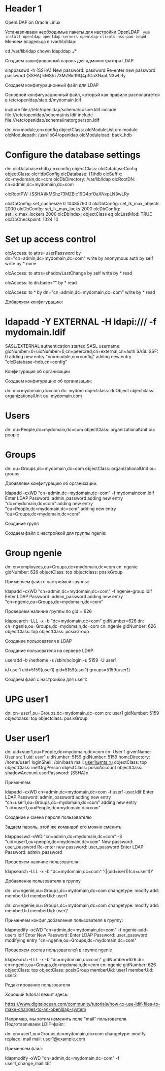 # Header 1
OpenLDAP on Oracle Linux



Устанавливаем необходимые пакеты для настройки OpenLDAP
<code>
yum install openldap openldap-servers openldap-clients nss-pam-ldapd
	</code>
Меняем владельца в /var/lib/ldap:

cd /var/lib/ldap 
chown ldap:ldap ./*

Создаем зашифрованный пароль для администратора LDAP

slappasswd -h {SSHA} 
New password: password 
Re-enter new password:
password {SSHA}lkMShz73MZBic19Q4pfOaXNxpLN3wLRy

Создаем конфигурационный файл для LDAP

Основной конфигурационный файл, который как правило располагается в /etc/openldap/slap.d/mydomain.ldif

include file:///etc/openldap/schema/cosine.ldif
include file:///etc/openldap/schema/nis.ldif
include file:///etc/openldap/schema/inetorgperson.ldif

dn: cn=module,cn=config
objectClass: olcModuleList
cn: module
olcModulepath: /usr/lib64/openldap
olcModuleload: back_hdb


# Configure the database settings
dn: olcDatabase=hdb,cn=config
objectClass: olcDatabaseConfig
objectClass: olcHdbConfig
olcDatabase: {1}hdb
olcSuffix: dc=mydomain,dc=com
olcDbDirectory: /var/lib/ldap
olcRootDN: cn=admin,dc=mydomain,dc=com

olcRootPW: {SSHA}lkMShz73MZBic19Q4pfOaXNxpLN3wLRy

olcDbConfig: set_cachesize 0 10485760 0
olcDbConfig: set_lk_max_objects 2000
olcDbConfig: set_lk_max_locks 2000
olcDbConfig: set_lk_max_lockers 2000
olcDbIndex: objectClass eq
olcLastMod: TRUE
olcDbCheckpoint: 1024 10

# Set up access control

olcAccess: to attrs=userPassword
  by dn="cn=admin,dc=mydomain,dc=com"
  write by anonymous auth
  by self write
  by * none

olcAccess: to attrs=shadowLastChange
  by self write
  by * read

olcAccess: to dn.base=""
  by * read

olcAccess: to *
  by dn="cn=admin,dc=mydomain,dc=com"
  write by * read

Добавляем конфигурацию:

# ldapadd -Y EXTERNAL -H ldapi:/// -f mydomain.ldif 
SASL/EXTERNAL authentication started 
SASL username: gidNumber=0+uidNumber=0,cn=peercred,cn=external,cn=auth 
SASL SSF: 0 adding new entry "cn=module,cn=config" adding new entry "olcDatabase=hdb,cn=config"

Конфигурация об организации

Создаем конфигурацию об организации:

dn: dc=mydomain,dc=com
dc: mydom
objectclass: dcObject
objectclass: organizationalUnit
ou: mydomain.com

# Users
dn: ou=People,dc=mydomain,dc=com
objectClass: organizationalUnit
ou: people

# Groups
dn: ou=Groups,dc=mydomain,dc=com
objectClass: organizationalUnit
ou: groups

Добавляем конфигурацию об организации:

ldapadd -cxWD "cn=admin,dc=mydomain,dc=com" -f mydomaincom.ldif
Enter LDAP Password: admin_password 
adding new entry "dc=mydomain,dc=com"
adding new entry "ou=People,dc=mydomain,dc=com"
adding new entry "ou=Groups,dc=mydomain,dc=com"

Создание групп

Создаем файл с настройкой для группы ngenie:

# Group ngenie
dn: cn=employees,ou=Groups,dc=mydomain,dc=com
cn: ngenie
gidNumber: 626
objectClass: top
objectclass: posixGroup

Применяем файл с настройкой группы:

ldapadd -cxWD "cn=admin,dc=mydomain,dc=com" -f ngenie-group.ldif
Enter LDAP Password: admin_password
adding new entry "cn=ngenie,ou=Groups,dc=mydomain,dc=com"

Проверяем наличие группы по gid = 626

ldapsearch -LLL -x -b "dc=mydomain,dc=com" gidNumber=626
dn: cn=ngenie,ou=Groups,dc=mydomain,dc=com
cn: ngenie
gidNumber: 626
objectClass: top
objectClass: posixGroup

Создание пользователя в LDAP

Создание пользователя на сервере LDAP:

useradd -b /nethome -s /sbin/nologin -u 5159 -U user1

id user1 uid=5159(user1) gid=5159(user1) groups=5159(user1)

Создаём файл с настройкой для user1:

# UPG user1 
dn: cn=user1,ou=Groups,dc=mydomain,dc=com
cn: user1
gidNumber: 5159
objectclass: top
objectclass: posixGroup
# User user1 
dn: uid=suer1,ou=People,dc=mydomain,dc=com
cn: User 1
givenName: User
sn: 1
uid: user1
uidNumber: 5159
gidNumber: 5159
homeDirectory: /home/user1
loginShell: /bin/bash
mail: user1@mts.ru
objectClass: top
objectClass: inetOrgPerson
objectClass: posixAccount
objectClass: shadowAccount
userPassword: {SSHA}x

Применяем:

ldapadd -cxWD cn=admin,dc=mydomain,dc=com -f user1-user.ldif
Enter LDAP Password: admin_password
adding new entry "cn=user1,ou=Groups,dc=mydomain,dc=com"
adding new entry "uid=user1,ou=People,dc=mydomain,dc=com"

Создание и смена пароля пользователю

Задаем пароль, этой же командой его можно сменить:

ldappasswd -xWD "cn=admin,dc=mydomain,dc=com" -S "uid=user1,ou=people,dc=mydomain,dc=com"
New password: user_password
Re-enter new password: user_password
Enter LDAP Password: admin_password

Проверяем наличие пользователя:

ldapsearch -LLL -x -b "dc=mydomain,dc=com" '(|(uid=iser1)(cn=user1))' 

Добавление пользователя в группу

dn: cn=ngenie,ou=Groups,dc=mydomain,dc=com
changetype: modify
add: memberUid
memberUid: user1

dn: cn=ngenie,ou=Groups,dc=mydomain,dc=com
changetype: modify
add: memberUid
memberUid: user2

Применяем конфиг добавления пользователя в группу:

ldapmodify -xcWD "cn=admin,dc=mydomain,dc=com" -f ngenie-add-users.ldif
Enter New Password:
Enter LDAP Password: user_password modifying entry "cn=ngenie,ou=Groups,dc=mydomain,dc=com" 

Проверяем состав пользователей в группе ngenie

ldapsearch -LLL -x -b "dc=mydomain,dc=com" gidNumber=626
dn: cn=ngenie,ou=Groups,dc=mydomain,dc=com
cn: ngenie gidNumber: 626
objectClass: top
objectClass: posixGroup
memberUid: user1
memberUid: user2


Редактирование пользователя

Хороший tutorial лежит здесь:

https://www.digitalocean.com/community/tutorials/how-to-use-ldif-files-to-make-changes-to-an-openldap-system

Например, мы хотим изменить поле "mail" пользователя. Подготавливаем LDIF-файл:

dn: cn=user1,ou=Groups,dc=mydomain,dc=com
changetype: modify
replace: mail
mail: user1@example.com

Применяем файл:

ldapmodify -xWD "cn=admin,dc=mydomain,dc=com" -f user1_change_mail.ldif




</body>
</html>
